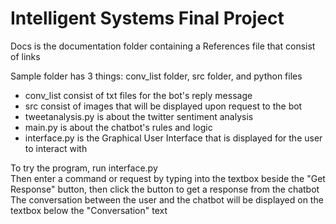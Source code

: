 # Intelligent Systems Final Project

Docs is the documentation folder containing a References file that consist of links<br/>

Sample folder has 3 things: conv_list folder, src folder, and python files<br/>

- conv_list consist of txt files for the bot's reply message<br/>
- src consist of images that will be displayed upon request to the bot<br/>
- tweetanalysis.py is about the twitter sentiment analysis<br/>
- main.py is about the chatbot's rules and logic<br/>
- interface.py is the Graphical User Interface that is displayed for the user to interact with<br/>

To try the program, run interface.py<br/>
Then enter a command or request by typing into the textbox beside the "Get Response" button, then click the button to get a response from the chatbot<br/>
The conversation between the user and the chatbot will be displayed on the textbox below the "Conversation" text<br/>
